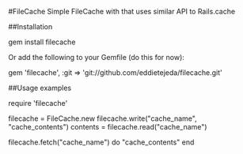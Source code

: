 #FileCache
Simple FileCache with that uses similar API to Rails.cache

##Installation

   gem install filecache

Or add the following to your Gemfile (do this for now):

   gem 'filecache', :git => 'git://github.com/eddietejeda/filecache.git'


##Usage examples

   require 'filecache'

   filecache = FileCache.new
   filecache.write("cache_name", "cache_contents")
   contents = filecache.read("cache_name")
   
   filecache.fetch("cache_name") do
     "cache_contents"
   end

